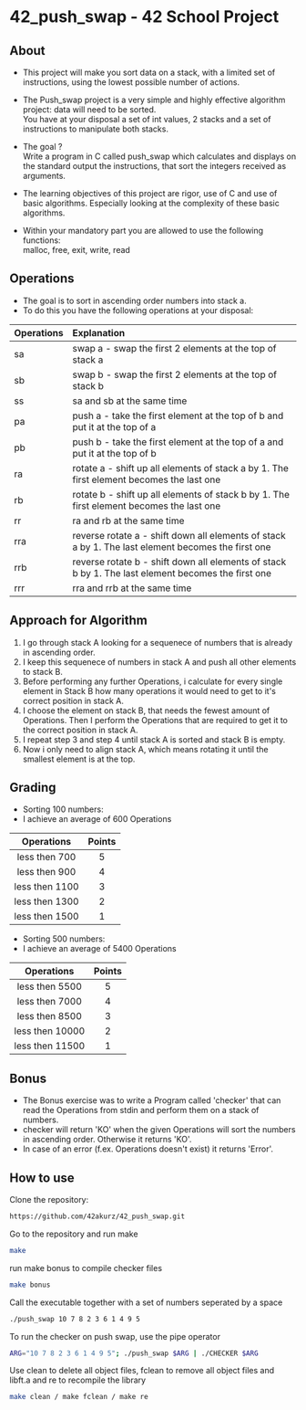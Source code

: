 # 42_push_swap - 42 School Project

## About

* This project will make you sort data on a stack, with a limited set of instructions, using the lowest possible number of actions.

* The Push_swap project is a very simple and highly effective algorithm project: data will need to be sorted.  
You have at your disposal a set of int values, 2 stacks and a set of instructions to manipulate both stacks.  

* The goal ?  
Write a program in C called push_swap which calculates and displays on the standard output the instructions, that sort the integers received as arguments.

* The learning objectives of this project are rigor, use of C and use of basic algorithms. Especially looking at the complexity of these basic algorithms.

* Within your mandatory part you are allowed to use the following functions:  
malloc, free, exit, write, read

## Operations

* The goal is to sort in ascending order numbers into stack a.  
* To do this you have the following operations at your disposal:

| Operations | Explanation |
| :--- | :--- |
| sa | swap a - swap the first 2 elements at the top of stack a |
| sb | swap b - swap the first 2 elements at the top of stack b |
| ss | sa and sb at the same time |
| pa | push a - take the first element at the top of b and put it at the top of a |
| pb | push b - take the first element at the top of a and put it at the top of b |
| ra | rotate a - shift up all elements of stack a by 1. The first element becomes the last one |
| rb | rotate b - shift up all elements of stack b by 1. The first element becomes the last one |
| rr | ra and rb at the same time |
| rra | reverse rotate a - shift down all elements of stack a by 1. The last element becomes the first one |
| rrb | reverse rotate b - shift down all elements of stack b by 1. The last element becomes the first one |
| rrr | rra and rrb at the same time |

## Approach for Algorithm

1. I go through stack A looking for a sequenece of numbers that is already in ascending order.
2. I keep this sequenece of numbers in stack A and push all other elements to stack B.
3. Before performing any further Operations, i calculate for every single element in Stack B how many operations it would need to get to it's correct position in stack A.
4. I choose the element on stack B, that needs the fewest amount of Operations. Then I perform the Operations that are required to get it to the correct position in stack A.
5. I repeat step 3 and step 4 until stack A is sorted and stack B is empty.
6. Now i only need to align stack A, which means rotating it until the smallest element is at the top.

## Grading

* Sorting 100 numbers:
* I achieve an average of 600 Operations
  
| Operations | Points |
| :---: | :---: |
| less then 700 | 5 |
| less then 900 | 4 |
| less then 1100 | 3 |
| less then 1300 | 2 |
| less then 1500 | 1 |

* Sorting 500 numbers: 
* I achieve an average of 5400 Operations 

| Operations | Points |
| :---: | :---: |
| less then 5500 | 5 |
| less then 7000 | 4 |
| less then 8500 | 3 |
| less then 10000 | 2 |
| less then 11500 | 1 |

## Bonus

* The Bonus exercise was to write a Program called 'checker' that can read the Operations from stdin and perform them on a stack of numbers.
* checker will return 'KO' when the given Operations will sort the numbers in ascending order. Otherwise it returns 'KO'.
* In case of an error (f.ex. Operations doesn't exist) it returns 'Error'.

## How to use

Clone the repository:
```bash
https://github.com/42akurz/42_push_swap.git
```
Go to the repository and run make
```bash
make
```
run make bonus to compile checker files
```bash
make bonus
```
Call the executable together with a set of numbers seperated by a space
```bash
./push_swap 10 7 8 2 3 6 1 4 9 5
```
To run the checker on push swap, use the pipe operator
```bash
ARG="10 7 8 2 3 6 1 4 9 5"; ./push_swap $ARG | ./CHECKER $ARG
```
Use clean to delete all object files, fclean to remove all object files and libft.a and re to recompile the library
```bash
make clean / make fclean / make re
```



